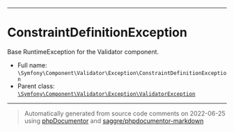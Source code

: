 ***

# ConstraintDefinitionException

Base RuntimeException for the Validator component.

* Full name: `\Symfony\Component\Validator\Exception\ConstraintDefinitionException`
* Parent class: [`\Symfony\Component\Validator\Exception\ValidatorException`](./ValidatorException.md)

***
> Automatically generated from source code comments on 2022-06-25 using [phpDocumentor](http://www.phpdoc.org/) and [saggre/phpdocumentor-markdown](https://github.com/Saggre/phpDocumentor-markdown)
